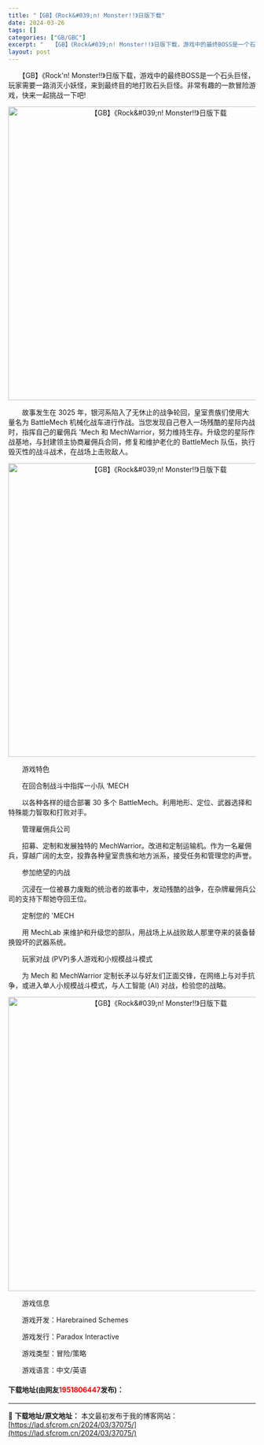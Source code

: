 ```yaml
---
title: "【GB】《Rock&#039;n! Monster!!》日版下载"
date: 2024-03-26
tags: []
categories: ["GB/GBC"]
excerpt: "　　【GB】《Rock&#039;n! Monster!!》日版下载，游戏中的最终BOSS是一个石头巨怪，玩家需要一路消灭小妖怪，来到最终目的地打败石头巨怪。非常有趣的一款冒险游戏，快来一起挑战一下吧! 　　故事发生在 3025 年，银河系陷入了无休止的战争轮回，皇室贵族们使用大量名为 BattleM&hellip;"
layout: post
---
```


 <p>　　【GB】《Rock&#39;n! Monster!!》日版下载，游戏中的最终BOSS是一个石头巨怪，玩家需要一路消灭小妖怪，来到最终目的地打败石头巨怪。非常有趣的一款冒险游戏，快来一起挑战一下吧!</p> <p align="center"><img align="" border="0" src="https://lad.sfcrom.cn/wp-content/uploads/2024/03/20240326_6602837fdfb2a.png" width="597" alt="【GB】《Rock&amp;#039;n! Monster!!》日版下载" /></p> <p>　　故事发生在 3025 年，银河系陷入了无休止的战争轮回，皇室贵族们使用大量名为 BattleMech 机械化战车进行作战。当您发现自己卷入一场残酷的星际内战时，指挥自己的雇佣兵 &#39;Mech 和 MechWarrior，努力维持生存。升级您的星际作战基地，与封建领主协商雇佣兵合同，修复和维护老化的 BattleMech 队伍，执行毁灭性的战斗战术，在战场上击败敌人。</p> <p align="center"><img align="" border="0" src="https://lad.sfcrom.cn/wp-content/uploads/2024/03/20240326_660283810d73c.png" width="597" alt="【GB】《Rock&amp;#039;n! Monster!!》日版下载" /></p> <p>　　游戏特色</p> <p>　　在回合制战斗中指挥一小队 &lsquo;MECH</p> <p>　　以各种各样的组合部署 30 多个 BattleMech。利用地形、定位、武器选择和特殊能力智取和打败对手。</p> <p>　　管理雇佣兵公司</p> <p>　　招募、定制和发展独特的 MechWarrior。改进和定制运输机。作为一名雇佣兵，穿越广阔的太空，投靠各种皇室贵族和地方派系，接受任务和管理您的声誉。</p> <p>　　参加绝望的内战</p> <p>　　沉浸在一位被暴力废黜的统治者的故事中，发动残酷的战争，在杂牌雇佣兵公司的支持下帮她夺回王位。</p> <p>　　定制您的 &#39;MECH</p> <p>　　用 MechLab 来维护和升级您的部队，用战场上从战败敌人那里夺来的装备替换毁坏的武器系统。</p> <p>　　玩家对战 (PVP)多人游戏和小规模战斗模式</p> <p>　　为 Mech 和 MechWarrior 定制长矛以与好友们正面交锋，在网络上与对手抗争，或进入单人小规模战斗模式，与人工智能 (AI) 对战，检验您的战略。</p> <p align="center"><img align="" border="0" src="https://lad.sfcrom.cn/wp-content/uploads/2024/03/20240326_660283824a2b5.png" width="598" alt="【GB】《Rock&amp;#039;n! Monster!!》日版下载" /></p> <p>　　游戏信息</p> <p>　　游戏开发：Harebrained Schemes</p> <p>　　游戏发行：Paradox Interactive</p> <p>　　游戏类型：冒险/策略</p> <p>　　游戏语言：中文/英语</p> <p><h4>下载地址(由网友<font color="red">1951806447</font>发布)：</h4></p> 

---
📖 **下载地址/原文地址：** 本文最初发布于我的博客网站：[https://lad.sfcrom.cn/2024/03/37075/](https://lad.sfcrom.cn/2024/03/37075/)
